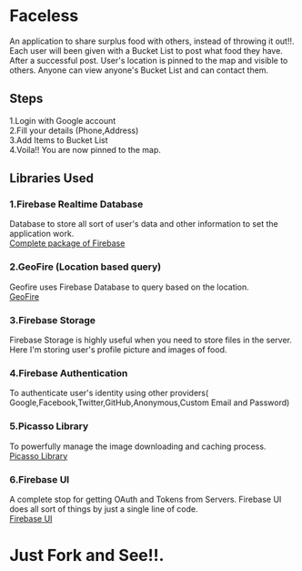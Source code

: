# Faceless

An application to share surplus food with others, instead of throwing it out!!. Each user will been given with a Bucket List to post what food they have. After a successful post. User's location is pinned to the map and visible to others. Anyone can view anyone's Bucket List and can contact them.

<H2>Steps</H2>
1.Login with Google account<br>
2.Fill your details (Phone,Address)<br>
3.Add Items to Bucket List<br>
4.Voila!! You are now pinned to the map.

<H2>Libraries Used</H2>
<h3>1.Firebase Realtime Database</h3>
Database to store all sort of user's data and other information to set the application work.
<br><a href="https://firebase.google.com/">Complete package of Firebase</a>
<br><h3>2.GeoFire (Location based query)</h3>
Geofire uses Firebase Database to query based on the location.
<br><a href="https://github.com/firebase/geofire-java">GeoFire</a>
<br><h3>3.Firebase Storage </h3>
Firebase Storage is highly useful when you need to store files in the server. Here I'm storing user's profile picture and images of food.
<br><h3>4.Firebase Authentication </h3>
To authenticate user's identity using other providers( Google,Facebook,Twitter,GitHub,Anonymous,Custom Email and Password) 
<br><h3>5.Picasso Library</h3>
To powerfully manage the image downloading and caching process.
<br><a href="http://square.github.io/picasso/">Picasso Library</a>
<br><h3>6.Firebase UI</h3>
A complete stop for getting OAuth and Tokens from Servers. Firebase UI does all sort of things by just a single line of code. 
<br><a href="https://github.com/firebase/FirebaseUI-Android">Firebase UI</a>
<h1>Just Fork and See!!.<h1>
